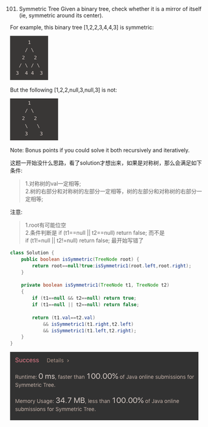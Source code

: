 101. Symmetric Tree
Given a binary tree, check whether it is a mirror of itself (ie, symmetric around its center).

For example, this binary tree [1,2,2,3,4,4,3] is symmetric:

![GitHub Logo](/image/101.1.png)

But the following [1,2,2,null,3,null,3] is not:

![GitHub Logo](/image/101.2.png)

Note:
Bonus points if you could solve it both recursively and iteratively.

这题一开始没什么思路，看了solution才想出来，如果是对称树，那么会满足如下条件:
>1.对称树的val一定相等;<br>
>2.树的右部分和对称树的左部分一定相等，树的左部分和对称树的右部分一定相等;

注意:
>1.root有可能位空<br>
>2.条件判断是 if (t1==null || t2==null) return false; 而不是<br>
>if (t1!=null || t2!=null) return false; 最开始写错了

```java
class Solution {
    public boolean isSymmetric(TreeNode root) {        
        return root==null?true:isSymmetric1(root.left,root.right);
    }
    
    private boolean isSymmetric1(TreeNode t1, TreeNode t2)
    {
        if (t1==null && t2==null) return true;
        if (t1==null || t2==null) return false;
        
        return (t1.val==t2.val) 
            && isSymmetric1(t1.right,t2.left) 
            && isSymmetric1(t1.left,t2.right);               
    }
}
```

![GitHub Logo](/image/101.png)